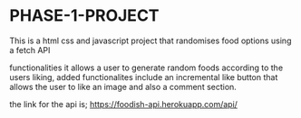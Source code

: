 # PHASE-1-PROJECT
This is a html css and javascript project that randomises food options using a fetch API 

functionalities
it allows a user to generate random foods according to the users liking, added functionalites include an incremental like button that allows the user to like an image and also a comment section.

the link for the api is;
https://foodish-api.herokuapp.com/api/


